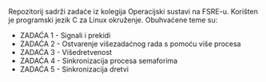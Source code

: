 Repozitorij sadrži zadaće iz kolegija Operacijski sustavi na FSRE-u. Korišten je programski jezik C za Linux okruženje. Obuhvaćene teme su:

  - ZADAĆA 1 - Signali i prekidi
  - ZADAĆA 2 - Ostvarenje višezadaćnog rada s pomoću više procesa
  - ZADAĆA 3 - Višedretvenost
  - ZADAĆA 4 - Sinkronizacija procesa semaforima
  - ZADAĆA 5 - Sinkronizacija dretvi
